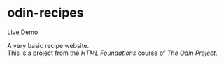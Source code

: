 # odin-recipes
[Live Demo](https://kosmik7.github.io/odin-recipes/)

A very basic recipe website.\
This is a project from the <em>HTML Foundations</em> course of <em>The Odin Project</em>.